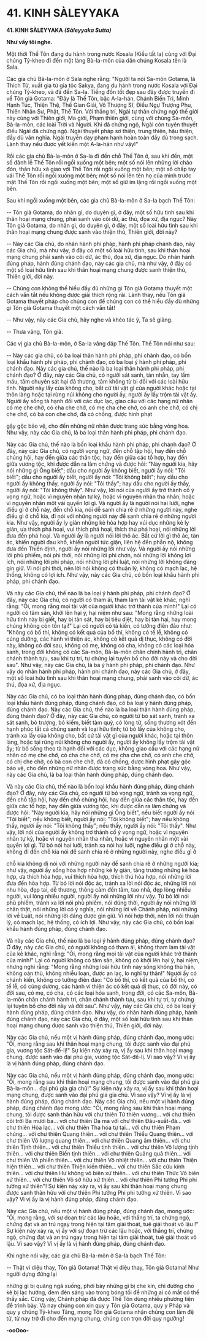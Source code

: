 # 41. KINH SÀLEYYAKA

**41. KINH SÀLEYYAKA**
***(Sàleyyaka Sutta)***

**Như vầy tôi nghe.**

Một thời Thế Tôn đang du hành trong nước Kosala (Kiều tất la) cùng với Ðại chúng Tỷ-kheo đi đến một
làng Bà-la-môn của dân chúng Kosala tên là Sala.

Các gia chủ Bà-la-môn ở Sala nghe rằng: "Người ta nói Sa-môn Gotama, là Thích Tử, xuất gia từ gia tộc
Sakya, đang du hành trong nước Kosala với Ðại chúng Tỷ-kheo, và đã đến Sa-la. Tiếng đồn tốt đẹp sau
đây được truyền đi về Tôn giả Gotama: "Ðây là Thế Tôn, bậc A-la-hán, Chánh Biến Tri, Minh Hạnh
Túc, Thiện Thệ, Thế Gian Giải, Vô Thượng Sĩ, Ðiều Ngự Trượng Phu, Thiên Nhân Sư, Phật, Thế Tôn.
Với thắng trí, Ngài tự thân chứng ngộ thế giới này cùng với Thiên giới, Ma giới, Phạm thiên giới, cùng
với chúng Sa-môn, Bà-la-môn, các loài Trời và Người. Khi đã chứng ngộ, Ngài còn tuyên thuyết điều
Ngài đã chứng ngộ. Ngài thuyết pháp sơ thiện, trung thiện, hậu thiện, đầy đủ văn nghĩa. Ngài truyền dạy
phạm hạnh hoàn toàn đầy đủ trong sạch. Lành thay nếu được yết kiến một A-la-hán như vậy!"

<!--pg-->
Rồi các gia chủ Bà-la-môn ở Sa-la đi đến chỗ Thế Tôn ở, sau khi đến, một số đảnh lễ Thế Tôn rồi ngồi
xuống một bên; một số nói lên những lời chào đón, thân hữu xã giao với Thế Tôn rồi ngồi xuống một
bên; một số chấp tay vái Thế Tôn rồi ngồi xuống một bên; một số nói lên tên họ của mình trước mặt Thế
Tôn rồi ngồi xuống một bên; một số giữ im lặng rồi ngồi xuống một bên.

Sau khi ngồi xuống một bên, các gia chủ Bà-la-môn ở Sa-la bạch Thế Tôn:

-- Tôn giả Gotama, do nhân gì, do duyên gì, ở đây, một số hữu tình sau khi thân hoại mạng chung, phải
sanh vào cõi dữ, ác thú, đọa xứ, địa ngục? Này Tôn giả Gotama, do nhân gì, do duyên gì, ở đây, một số
loài hữu tình sau khi thân hoại mạng chung được sanh vào thiện thú, Thiên giới, đời này?

-- Này các Gia chủ, do nhân hành phi pháp, hành phi pháp chánh đạo, này các Gia chủ, mà như vậy, ở
đây có một số loài hữu tình, sau khi thân hoại mạng chung phải sanh vào cõi dữ, ác thú, đọa xứ, địa
ngục. Do nhân hành đúng pháp, hành đúng chánh đạo, này các gia chủ, mà như vậy, ở đây có một số
loài hữu tình sau khi thân hoại mạng chung được sanh thiện thú, Thiên giới, đời này.

-- Chúng con không thể hiểu đầy đủ những gì Tôn giả Gotama thuyết một cách vắn tắt nếu không được
giải thích rộng rãi. Lành thay, nếu Tôn giả Gotama thuyết pháp cho chúng con để chúng con có thể hiểu
đầy đủ những gì Tôn giả Gotama thuyết một cách vắn tắt!

-- Như vậy, này các Gia chủ, hãy nghe và khéo tác ý, Ta sẽ giảng.

-- Thưa vâng, Tôn giả.

Các vị gia chủ Bà-la-môn, ở Sa-la vâng đáp Thế Tôn. Thế Tôn nói như sau:

<!--pg-->
-- Này các gia chủ, có ba loại thân hành phi pháp, phi chánh đạo, có bốn loại khẩu hành phi pháp, phi
chánh đạo, có ba loại ý hành phi pháp, phi chánh đạo. Này các gia chủ, thế nào là ba loại thân hành phi
pháp, phi chánh đạo? Ở đây, này các Gia chủ, có người sát sanh, tàn nhẫn, tay lấm máu, tâm chuyên sát
hại đả thương, tâm không từ bi đối với các loài hữu tình. Người này lấy của không cho, bất cứ tài vật gì
của người khác hoặc tại thôn làng hoặc tại rừng núi không cho người ấy, người ấy lấy trộm tài vật ấy.
Người ấy sống tà hạnh đối với các dục lạc, giao cấu với các hạng nữ nhân có mẹ che chở, có cha che
chở, có mẹ cha che chở, có anh che chở, có chị che chở, có bà con che chở, đã có chồng, được hình phạt

gậy gộc bảo vệ, cho đến những nữ nhân được trang sức bằng vòng hoa. Như vậy, này các Gia chủ, là ba
loại thân hành phi pháp, phi chánh đạo.

Này các Gia chủ, thế nào là bốn loại khẩu hành phi pháp, phi chánh đạo? Ở đây, này các Gia chủ, có
người vọng ngữ, đến chỗ tập hội, hay đến chỗ chúng hội, hay đến giữa các thân tộc, hay đến giữa các tổ
hợp, hay đến giữa vương tộc, khi được dẫn ra làm chứng và được hỏi: "Này người kia, hãy nói những gì
Ông biết"; dầu cho người ấy không biết, người ấy nói: "Tôi biết"; dầu cho người ấy biết, người ấy nói:
"Tôi không biết"; hay dầu cho người ấy không thấy, người ấy nói: "Tôi thấy"; hay dầu cho người ấy
thấy, người ấy nói: "Tôi không thấy". Như vậy, lời nói của người ấy trở thành cố ý vọng ngữ, hoặc vì
nguyên nhân tự kỷ, hoặc vì nguyên nhân tha nhân, hoặc vì nguyên nhân một vài quyền lợi gì. Và người
ấy là người nói hai lưỡi, nghe điều gì ở chỗ này, đến chỗ kia, nói dễ sanh chia rẽ ở những người này,
nghe điều gì ở chỗ kia, đi nói với những người này để sanh chia rẽ ở những người kia. Như vậy, người
ấy ly gián những kẻ hòa hợp hay xúi dục những kẻ ly gián, ưa thích phá hoại, vui thích phá hoại, thích
thú phá hoại, nói những lời đưa đến phá hoại. Và người ấy là người nói lời thô ác. Bất cứ lời gì thô ác,
tàn ác, khiến người đau khổ, khiến người tức giận, liên hệ đến phẫn nộ, không đưa đến Thiền định,
người ấy nói những lời như vậy. Và người ấy nói những lời phù phiếm, nói phi thời, nói những lời phi
chơn, nói những lời không lợi ích, nói những lời phi pháp, nói những lời phi luật, nói những lời không
đáng gìn giữ. Vì nói phi thời, nên lời nói không có thuận lý, không có mạch lạc, hệ thống, không có lợi
ích. Như vậy, này các Gia chủ, có bốn loại khẩu hành phi pháp, phi chánh đạo.

Và này các Gia chủ, thế nào là ba loại ý hành phi pháp, phi chánh đạo? Ở đây, này các Gia chủ, có
người có tham ái, tham lam tài vật kẻ khác, nghĩ rằng: "Ôi, mong rằng mọi tài vật của người khác trở
thành của mình!" Lại có người có tâm sân, khởi lên hại ý, hại niệm như sau: "Mong rằng những loài hữu
tình này bị giết, hay bị tàn sát, hay bị tiêu diệt, hay bị tàn hại, hay mong chúng không còn tồn tại!" Lại
có người có tà kiến, có tưởng điên đảo như: "Không có bố thí, không có kết quả của bố thí, không có tế
lễ, không có cúng dường, các hành vi thiện ác, không có kết quả dị thục, không có đời này, không có đời
sau, không có mẹ, không có cha, không có các loại hóa sanh, trong đời không có các Sa-môn, Bà-la-môn
chân chính hành trì, chân chánh thành tựu, sau khi tự tri, tự chứng lại tuyên bố cho đời này và cho đời
sau". Như vậy, này các Gia chủ, là ba ý hành phi pháp, phi chánh đạo. Như vậy do nhân hành phi pháp,
hành phi chánh đạo, này các Gia chủ, ở đây, một số loài hữu tình sau khi thân hoại mạng chung, phải
sanh vào cõi dữ, ác thú, đọa xứ, địa ngục.

Này các Gia chủ, có ba loại thân hành đúng pháp, đúng chánh đạo, có bốn loại khẩu hành đúng pháp,
đúng chánh đạo, có ba loại ý hành đúng pháp, đúng chánh đạo. Này các Gia chủ, thế nào là ba loại thân
hành đúng pháp, đúng thánh đạo? Ở đây, này các Gia chủ, có người từ bỏ sát sanh, tránh xa sát sanh, bỏ
trượng, bỏ kiếm, biết tàm quý, có lòng từ, sống thương xót đến hạnh phúc tất cả chúng sanh và loại hữu
tình; từ bỏ lấy của không cho, tránh xa lấy của không cho, bất cứ tài vật gì của người khác, hoặc tại thôn
làng, hoặc tại rừng núi không cho người ấy, người ấy không lấy trộm tài vật ấy; từ bỏ sống theo tà hạnh
đối với các dục, không giao cấu với các hạng nữ nhân có mẹ che chở, có cha che chở, có mẹ cha che
chở, có anh che chở, có chị che chở, có bà con che chở, đã có chồng, được hình phạt gậy gộc bảo vệ,
cho đến những nữ nhân được trang sức bằng vòng hoa. Như vậy, này các Gia chủ, là ba loại thân hành
đúng pháp, đúng chánh đạo.

Và này các Gia chủ, thế nào là bốn loại khẩu hành đúng pháp, đúng chánh đạo? Ở đây, này các Gia chủ,
có người từ bỏ vọng ngữ, tránh xa vọng ngữ, đến chỗ tập hội, hay đến chỗ chúng hội, hay đến giũa các
thân tộc, hay đến giữa các tổ hợp, hay đến giữa vương tộc, khi được dẫn ra làm chứng và được hỏi:
"Này người kia, hãy nói những gì Ông biết", nếu biết người ấy nói "Tôi biết"; nếu không biết, người ấy
nói: "Tôi không biết"; hay nếu không thấy, người ấy nói: "Tôi không thấy"; nếu thấy, người ấy nói: "Tôi
thấy". Như vậy, lời nói của người ấy không trở thành cố ý vọng ngữ, hoặc vì nguyên nhân tự kỷ, hoặc vì
nguyên nhân tha nhân, hoặc vì nguyên nhân một vài quyền lợi gì. Từ bỏ nói hai lưỡi, tránh xa nói hai
lưỡi, nghe điều gì ở chỗ này, không đi đến chỗ kia nói để sanh chia rẽ ở những người này, nghe điều gì ở

chỗ kia không đi nói với những người này để sanh chia rẽ ở những người kia; như vậy, người ấy sống
hòa hợp những kẻ ly gián, tăng trưởng những kẻ hòa hợp, ưa thích hòa hợp, vui thích hòa hợp, thích thú
hòa hợp, nói những lời đưa đến hòa hợp. Từ bỏ lời nói độc ác, tránh xa lời nói độc ác, những lời nói nhu
hòa, đẹp tai, dễ thương, thông cảm đến tâm, tao nhã, đẹp lòng nhiều người, vui lòng nhiều người, người
ấy nói những lời như vậy. Từ bỏ lời nói phù phiếm, tránh xa lời nói phù phiếm, nói đúng thời, người ấy
nói những lời chân thật, nói những lời có ý nghĩa, nói những lời về Chánh pháp, nói những lời về Luật,
nói những lời đáng được gìn giữ. Vì nói hợp thời, nên lời nói thuận lý, có mạch lạc, hệ thống, có ích lợi.
Như vậy, này các Gia chủ, có bốn loại khẩu hành đúng pháp, đúng chánh đạo.

Và này các Gia chủ, thế nào là ba loại ý hành đúng pháp, đúng chánh đạo? Ở đây, này các Gia chủ, có
người không có tham ái, không tham lam tài vật của kẻ khác, nghĩ rằng: "Ôi, mong rằng mọi tài vật của
người khác trở thành của mình!" Lại có người không có tâm sân, không có khởi lên hại ý, hại niệm,
nhưng nghĩ rằng: "Mong rằng những loài hữu tình này sống không thù hận, không oán thù, không nhiễu
loạn, được an lạc, lo nghĩ tự thân!" Người ấy có chánh kiến, không có tưởng điên đảo: "Có bố thí, có kết
quả của bố thí, có tế lễ, có cúng dường, các hành vi thiện ác có kết quả dị thục, có đời này, có đời sau,
có mẹ, có cha, có các loại hóa sanh, trong đời, có các Sa-môn, Bà-la-môn chân chánh hành trì, chân
chánh thành tựu, sau khi tự tri, tự chứng lại tuyên bố cho đời này và đời sau". Như vậy, này các Gia chủ,
có ba loại ý hành đúng pháp, đúng chánh đạo. Như vậy, do nhân hành đúng pháp, hành đúng chánh đạo,
này các Gia chủ, ở đây, một số loài hữu tình sau khi thân hoại mạng chung được sanh vào thiện thú,
Thiên giới, đời này.

Này các Gia chủ, nếu một vị hành đúng pháp, đúng chánh đạo, mong ước: "Ôi, mong rằng sau khi thân
hoại mạng chung, tôi được sanh vào đại phú gia, vương tộc Sát-đế-lị!" Sự kiện này xảy ra, vị ấy sau khi
thân hoại mạng chung, được sanh vào đại phú gia, vương tộc Sát-đế-lị. Vì sao vậy? Vì vị ấy là vị hành
đúng pháp, đúng chánh đạo.

Này các Gia chủ, nếu một vị hành đúng pháp, đúng chánh đạo, mong ước: "Ôi, mong rằng sau khi thân
hoại mạng chung, tôi được sanh vào đại phú gia Bà-la-môn... đại phú gia gia chủ!" Sự kiện này xảy ra,
vị ấy sau khi thân hoại mạng chung, được sanh vào đại phú gia gia chủ. Vì sao vậy? Vì vị ấy là vị hành
đúng pháp, đúng chánh đạo. Này các Gia chủ, nếu một vị hành đúng pháp, đúng chánh đạo mong ước:
"Ôi, mong rằng sau khi thân hoại mạng chung, tôi được sanh thân hữu với chư thiên Tứ thiên vương...
với chư thiên cõi trời Ba mươi ba... với chư thiên Dạ ma với chư thiên Ðâu-suất-đà... với chư thiên Hóa
lạc... với chư thiên Tha hóa tự tại... với chư thiên Phạm chúng... với chư thiên Quang thiên... với chư
thiên Thiểu Quang thiên... với chư thiên Vô lượng quang thiên... với chư thiên Quang âm thiên... với
chư thiên Tịnh thiên... với chư thiên Thiểu tịnh thiên... với chư thiên Vô lượng tịnh thiên... với chư thiên
Biến tịnh thiên... với chư thiên Quảng quả thiên... với chư thiên Vô phiền thiên... với chư thiên Vô nhiệt
thiên... với chư thiên Thiện hiện thiên... với chư thiên Thiện kiến thiên... với chư thiên Sắc cứu kính
thiên... với chư thiên Hư không vô biên xứ thiên... với chư thiên Thức Vô biên xứ thiên... với chư thiên
Vô sở hữu xứ thiên... với chư thiên Phi tưởng Phi phi tưởng xứ thiên"! Sự kiện này xảy ra, vị ấy sau khi
thân hoại mạng chung được sanh thân hữu với chư thiên Phi tưởng Phi phi tưởng xứ thiên. Vì sao vậy?
Vì vị ấy là vị hành đúng pháp, đúng chánh đạo.

Này các Gia chủ, nếu một vị hành đúng pháp, đúng chánh đạo, mong ước: "Ôi, mong rằng, với sự đoạn
trừ các lậu hoặc, với thắng trí, ta chứng ngộ, chứng đạt và an trú ngay trong hiện tại tâm giải thoát, tuệ
giải thoát vô lậu !" Sự kiện này xảy ra, vị ấy với sự đoạn trừ các lậu hoặc, với thắng trí, chứng ngộ,
chứng đạt và an trú ngay trong hiện tại tâm giải thoát, tuệ giải thoát vô lậu. Vì sao vậy? Vì vị ấy là vị
hành đúng pháp, đúng chánh đạo.

Khi nghe nói vậy, các gia chủ Bà-la-môn ở Sa-la bạch Thế Tôn:

-- Thật vi diệu thay, Tôn giả Gotama! Thật vị diệu thay, Tôn giả Gotama! Như người dựng đứng lại

những gì bị quăng ngã xuống, phơi bày những gì bị che kín, chỉ đường cho kẻ bị lạc hướng, đem đèn
sáng vào trong bóng tối để những ai có mắt có thể thấy sắc. Cũng vậy, Chánh pháp đã được Thế Tôn
dùng nhiều phương tiện để trình bày. Và nay chúng con xin quy y Tôn giả Gotama, quy y Pháp và quy y
chúng Tỷ-kheo Tăng, mong Tôn giả Gotama nhận chúng con làm đệ tử, từ nay trở đi cho đến mạng
chung, chúng con trọn đời quy ngưỡng!

**-ooOoo-**

